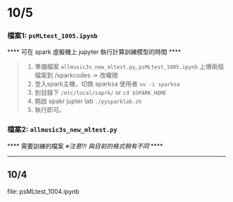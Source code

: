 # 10/5  
  ### 檔案1: `psMLtest_1005.ipynb`
  **** 可在 spark 虛擬機上 jupyter 執行計算訓練模型的時間 ****
  >1. 準備檔案 `allmusic3s_new_mltest.py`, `psMLtest_1005.ipynb` 上傳兩個檔案到 /sparkcodes -> 改權限
  >2. 登入spark主機，切換 sparksa 使用者 `su -i sparksa`
  >3. 到目錄下 `/etc/local/saprk/` or `cd $SPARK_HOME`
  >4. 開啟 spakr jupter lab `./pysparklab.sh`
  >5. 執行即可。
 
  ### 檔案2: `allmusic3s_new_mltest.py` 
  **** 需要訓練的檔案  _※注意!!! 與目前的格式稍有不同_ ****
***
## 10/4 
file: psMLtest_1004.ipynb

